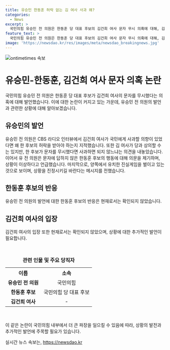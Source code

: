 ```yaml
---
title: 유승민 한동훈 허락 없는 김 여사 사과 왜?
categories:
  - News
excerpt: >
  국민의힘 유승민 전 의원은 한동훈 당 대표 후보의 김건희 여사 문자 무시 의혹에 대해, 김 여사가 사과 의향 있더라도 후보 허락 받아야 하는지 의문 제기하며, 서로 진실게임 자제해야 한다고 언급했습니다. 후보도 문자 무시 이상하다고 지적하며, 양쪽에서 유치한 논쟁 자제해야 한다고 요청했습니다.
feature_text: >
  국민의힘 유승민 전 의원은 한동훈 당 대표 후보의 김건희 여사 문자 무시 의혹에 대해, 김 여사가 사과 의향 있더라도 후보 허락 받아야 하는지 의문 제기하며, 서로 진실게임 자제해야 한다고 언급했습니다. 후보도 문자 무시 이상하다고 지적하며, 양쪽에서 유치한 논쟁 자제해야 한다고 요청했습니다.
image: 'https://newsdao.kr/res/images/meta/newsdao_breakingnews.jpg'
---
```


<p><img src="https://newsdao.kr/res/images/meta/newsdao_breakingnews.jpg" alt="ontimetimes 속보" /></p>

<h1>유승민-한동훈, 김건희 여사 문자 의혹 논란</h1>

<p>국민의힘 유승민 전 의원은 한동훈 당 대표 후보가 김건희 여사의 문자를 무시했다는 의혹에 대해 발언했습니다. 이에 대한 논란이 커지고 있는 가운데, 유승민 전 의원의 발언과 관련한 상황에 대해 알아보겠습니다. </p>

<h2>유승민의 발언</h2>

<p>유승민 전 의원은 CBS 라디오 인터뷰에서 김건희 여사가 국민에게 사과할 의향이 있었다면 왜 한 후보의 허락을 받아야 하는지 지적했습니다. 또한 김 여사가 당과 상의할 수는 있지만, 한 후보가 문자를 무시했다면 사과하면 되지 않느냐는 의견을 내놓았습니다. 이어서 유 전 의원은 문자에 답하지 않은 한동훈 후보의 행동에 대해 의문을 제기하며, 상황이 이상하다고 언급했습니다. 마지막으로, 양쪽에서 유치한 진실게임을 벌이고 있는 것으로 보이며, 상황을 진정시키길 바란다는 메시지를 전했습니다.</p>

<h2>한동훈 후보의 반응</h2>

<p>유승민 전 의원의 발언에 대한 한동훈 후보의 반응은 현재로서는 확인되지 않았습니다.</p>

<h2>김건희 여사의 입장</h2>

<p>김건희 여사의 입장 또한 현재로서는 확인되지 않았으며, 상황에 대한 추가적인 발언이 필요합니다.</p>

<p data-ke-size="size16">&nbsp;</p>

<table>
  <caption><b>관련 인물 및 주요 당직자</b></caption>
  <tr>
    <th style="text-align: center;">이름</th>
    <th style="text-align: center;">소속</th>
  </tr>
  <tr>
    <td style="text-align: center;"><b>유승민 전 의원</b></td>
    <td style="text-align: center;">국민의힘</td>
  </tr>
  <tr>
    <td style="text-align: center;"><b>한동훈 후보</b></td>
    <td style="text-align: center;">국민의힘 당 대표 후보</td>
  </tr>
  <tr>
    <td style="text-align: center;"><b>김건희 여사</b></td>
    <td style="text-align: center;">-</td>
  </tr>
</table>

<p data-ke-size="size16">&nbsp;</p>

<p>이 같은 논란이 국민의힘 내부에서 더 큰 파장을 일으킬 수 있음에 따라, 상황의 발전과 추가적인 발언에 주목할 필요가 있습니다.</p>
실시간 뉴스 속보는, <a href="https://newsdao.kr" rel="dofollow">https://newsdao.kr</a>


